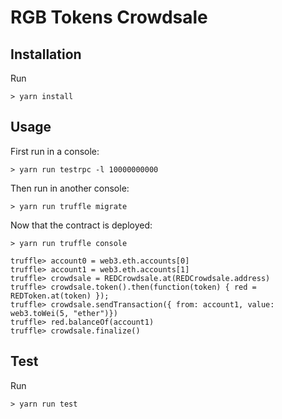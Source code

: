 # RGB Tokens Crowdsale

## Installation

Run

```
> yarn install
```

## Usage

First run in a console:

```
> yarn run testrpc -l 10000000000
```

Then run in another console:

```
> yarn run truffle migrate
```

Now that the contract is deployed:

```
> yarn run truffle console

truffle> account0 = web3.eth.accounts[0]
truffle> account1 = web3.eth.accounts[1]
truffle> crowdsale = REDCrowdsale.at(REDCrowdsale.address)
truffle> crowdsale.token().then(function(token) { red = REDToken.at(token) });
truffle> crowdsale.sendTransaction({ from: account1, value: web3.toWei(5, "ether")})
truffle> red.balanceOf(account1)
truffle> crowdsale.finalize()
```

## Test

Run

```
> yarn run test
```
